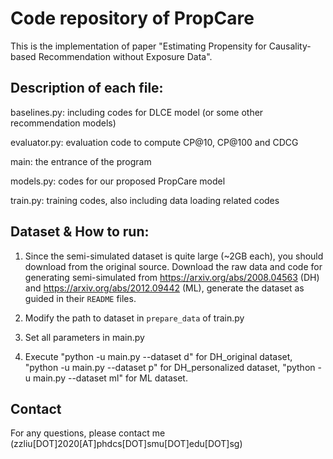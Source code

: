 # Code repository of PropCare

This is the implementation of paper "Estimating Propensity for Causality-based Recommendation without Exposure Data".

## Description of each file:

baselines.py: including codes for DLCE model (or some other recommendation models)

evaluator.py: evaluation code to compute CP@10, CP@100 and CDCG

main: the entrance of the program

models.py: codes for our proposed PropCare model

train.py: training codes, also including data loading related codes

## Dataset & How to run:

1. Since the semi-simulated dataset is quite large (~2GB each), you should download from the original source.
Download the raw data and code for generating semi-simulated from https://arxiv.org/abs/2008.04563 (DH) and https://arxiv.org/abs/2012.09442 (ML), generate the dataset as guided in their `README` files.

2. Modify the path to dataset in `prepare_data` of train.py

3. Set all parameters in main.py

4. Execute "python -u main.py --dataset d" for DH_original dataset, "python -u main.py --dataset p" for DH_personalized dataset, "python -u main.py --dataset ml" for ML dataset.

## Contact
For any questions, please contact me (zzliu[DOT]2020[AT]phdcs[DOT]smu[DOT]edu[DOT]sg)
